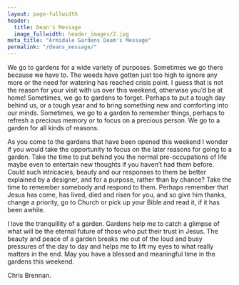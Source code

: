 ```yaml
---
layout: page-fullwidth
header:
  title: Dean's Message
  image_fullwidth: header_images/2.jpg
meta_title: "Armidale Gardens Deam's Message"
permalink: "/deans_message/"
---
```


We go to gardens for a wide variety of purposes. Sometimes we go there because we have to. The weeds have gotten just too high to ignore any more or the need for watering has reached crisis point. I guess that is not the reason for your visit with us over this weekend, otherwise you’d be at home! Sometimes, we go to gardens to forget. Perhaps to put a tough day behind us, or a tough year and to bring something new and comforting into our minds. Sometimes, we go to a garden to remember things, perhaps to refresh a precious memory or to focus on a precious person. We go to a garden for all kinds of reasons. 

As you come to the gardens that have been opened this weekend I wonder if you would take the opportunity to focus on the later reasons for going to a garden. Take the time to put behind you the normal pre-occupations of life maybe even to entertain new thoughts if you haven’t had them before. Could such intricacies, beauty and our responses to them be better explained by a designer, and for a purpose, rather than by chance? Take the time to remember somebody and respond to them. Perhaps remember that Jesus has come, has lived, died and risen for you, and so give him thanks, change a priority, go to Church or pick up your Bible and read it, if it has been awhile.

I love the tranquillity of a garden. Gardens help me to catch a glimpse of what will be the eternal future of those who put their trust in Jesus. The beauty and peace of a garden breaks me out of the loud and busy pressures of the day to day and helps me to lift my eyes to what really matters in the end. May you have a blessed and meaningful time in the gardens this weekend.

Chris Brennan.
